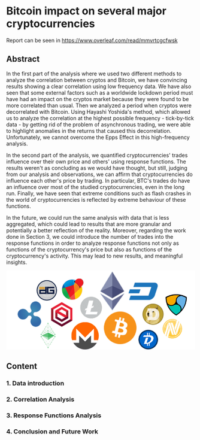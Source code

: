 # Bitcoin impact on several major cryptocurrencies

Report can be seen in https://www.overleaf.com/read/mmvrtcgcfwsk

## Abstract
In the first part of the analysis where we used two different methods to analyze the correlation between cryptos and Bitcoin, we have convincing results showing a clear correlation using low frequency data. We have also seen that some external factors such as a worldwide lockdown period must have had an impact on the cryptos market because they were found to be more correlated than usual. Then we analyzed a period when cryptos were decorrelated with Bitcoin. Using Hayashi Yoshida's method, which allowed us to analyze the correlation at the highest possible frequency - tick-by-tick data - by getting rid of the problem of asynchronous trading, we were able to highlight anomalies in the returns that caused this decorrelation. Unfortunately, we cannot overcome the Epps Effect in this high-frequency analysis. 

In the second part of the analysis, we quantified cryptocurrencies' trades influence over their own price and others' using response functions. The results weren't as concluding as we would have thought, but still, judging from our analysis and observations, we can affirm that cryptocurrencies do influence each other's price by trading. In particular, BTC's trades do have an influence over most of the studied cryptocurrencies, even in the long run. Finally, we have seen that extreme conditions such as flash crashes in the world of cryptocurrencies is reflected by extreme behaviour of these functions.

In the future, we could run the same analysis with data that is less aggregated, which could lead to results that are more granular and potentially a better reflection of the reality. Moreover, regarding the work done in Section 3, we could introduce the number of trades into the response functions in order to analyze response functions not only as functions of the cryptocurrency's price but also as functions of the cryptocurrency's activity. This may lead to new results, and meaningful insights.

![alt text](https://github.com/leobouraux/FIN525-Bitcoin-Impact/blob/main/report/images/crypto.png?raw=true)

## Content

### 1. Data introduction

### 2. Correlation Analysis

### 3. Response Functions Analysis

### 4. Conclusion and Future Work

